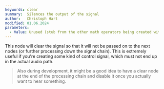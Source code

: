 ```yaml
---
keywords: clear
summary:  Silences the output of the signal
author:   Christoph Hart
modified: 01.06.2024
parameters:
  - Value: Unused (stub from the other math operators being created with the same base node)
---
```

  
This node will clear the signal so that it will not be passed on to the next nodes (or further processing down the signal chain). This is extremely useful if you're creating some kind of control signal, which must not end up in the actual audio path.

> Also during development, it might be a good idea to have a clear node at the end of the processing chain and disable it once you actually want to hear something.

